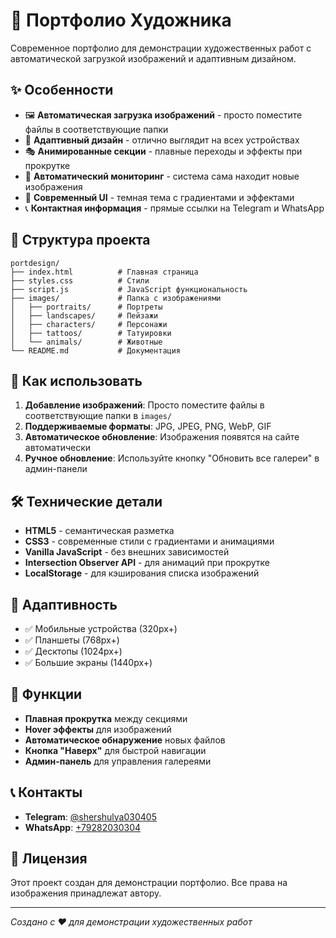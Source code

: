 # 🎨 Портфолио Художника

Современное портфолио для демонстрации художественных работ с автоматической загрузкой изображений и адаптивным дизайном.

## ✨ Особенности

- 🖼️ **Автоматическая загрузка изображений** - просто поместите файлы в соответствующие папки
- 📱 **Адаптивный дизайн** - отлично выглядит на всех устройствах
- 🎭 **Анимированные секции** - плавные переходы и эффекты при прокрутке
- 🔄 **Автоматический мониторинг** - система сама находит новые изображения
- 🎨 **Современный UI** - темная тема с градиентами и эффектами
- 📞 **Контактная информация** - прямые ссылки на Telegram и WhatsApp

## 📁 Структура проекта

```
portdesign/
├── index.html          # Главная страница
├── styles.css          # Стили
├── script.js           # JavaScript функциональность
├── images/             # Папка с изображениями
│   ├── portraits/      # Портреты
│   ├── landscapes/     # Пейзажи
│   ├── characters/     # Персонажи
│   ├── tattoos/        # Татуировки
│   └── animals/        # Животные
└── README.md           # Документация
```

## 🚀 Как использовать

1. **Добавление изображений**: Просто поместите файлы в соответствующие папки в `images/`
2. **Поддерживаемые форматы**: JPG, JPEG, PNG, WebP, GIF
3. **Автоматическое обновление**: Изображения появятся на сайте автоматически
4. **Ручное обновление**: Используйте кнопку "Обновить все галереи" в админ-панели

## 🛠️ Технические детали

- **HTML5** - семантическая разметка
- **CSS3** - современные стили с градиентами и анимациями
- **Vanilla JavaScript** - без внешних зависимостей
- **Intersection Observer API** - для анимаций при прокрутке
- **LocalStorage** - для кэширования списка изображений

## 📱 Адаптивность

- ✅ Мобильные устройства (320px+)
- ✅ Планшеты (768px+)
- ✅ Десктопы (1024px+)
- ✅ Большие экраны (1440px+)

## 🎯 Функции

- **Плавная прокрутка** между секциями
- **Hover эффекты** для изображений
- **Автоматическое обнаружение** новых файлов
- **Кнопка "Наверх"** для быстрой навигации
- **Админ-панель** для управления галереями

## 📞 Контакты

- **Telegram**: [@shershulya030405](https://t.me/shershulya030405)
- **WhatsApp**: [+79282030304](https://wa.me/79282030304)

## 📄 Лицензия

Этот проект создан для демонстрации портфолио. Все права на изображения принадлежат автору.

---

*Создано с ❤️ для демонстрации художественных работ*